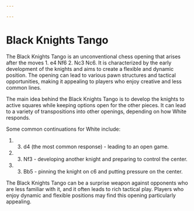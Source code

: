 ```yaml
---

---
```

# Black Knights Tango

The Black Knights Tango is an unconventional chess opening that arises after the moves 1. e4 Nf6 2. Nc3 Nc6. It is characterized by the early development of the knights and aims to create a flexible and dynamic position. The opening can lead to various pawn structures and tactical opportunities, making it appealing to players who enjoy creative and less common lines.

The main idea behind the Black Knights Tango is to develop the knights to active squares while keeping options open for the other pieces. It can lead to a variety of transpositions into other openings, depending on how White responds. 

Some common continuations for White include:

1. 3. d4 (the most common response) - leading to an open game.
2. 3. Nf3 - developing another knight and preparing to control the center.
3. 3. Bb5 - pinning the knight on c6 and putting pressure on the center.

The Black Knights Tango can be a surprise weapon against opponents who are less familiar with it, and it often leads to rich tactical play. Players who enjoy dynamic and flexible positions may find this opening particularly appealing.